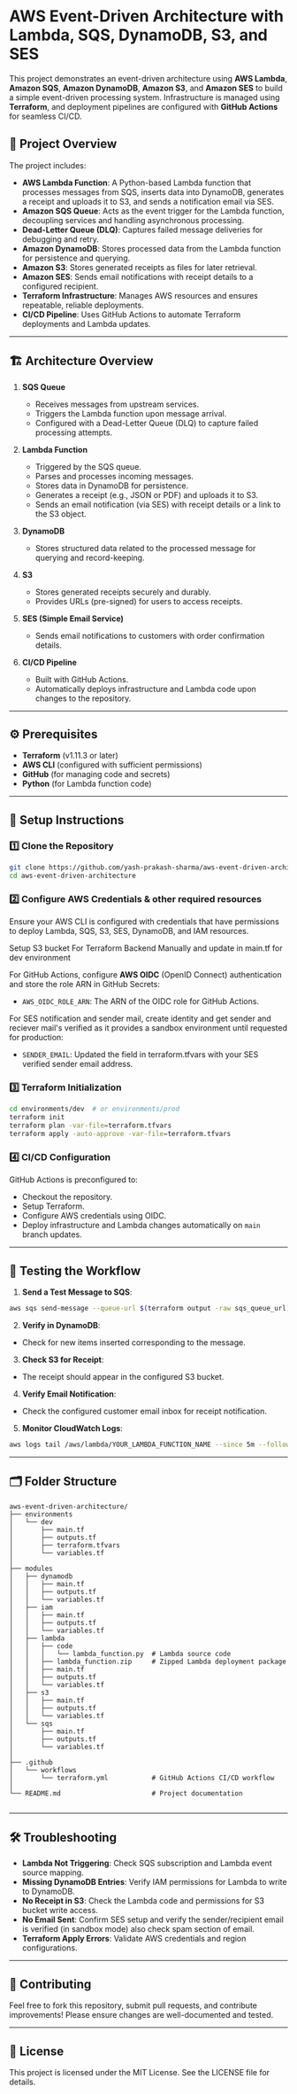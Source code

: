 # AWS Event-Driven Architecture with Lambda, SQS, DynamoDB, S3, and SES

This project demonstrates an event-driven architecture using **AWS Lambda**, **Amazon SQS**, **Amazon DynamoDB**, **Amazon S3**, and **Amazon SES** to build a simple event-driven processing system. Infrastructure is managed using **Terraform**, and deployment pipelines are configured with **GitHub Actions** for seamless CI/CD.


## 🚀 Project Overview

The project includes:

* **AWS Lambda Function**: A Python-based Lambda function that processes messages from SQS, inserts data into DynamoDB, generates a receipt and uploads it to S3, and sends a notification email via SES.
* **Amazon SQS Queue**: Acts as the event trigger for the Lambda function, decoupling services and handling asynchronous processing.
* **Dead-Letter Queue (DLQ)**: Captures failed message deliveries for debugging and retry.
* **Amazon DynamoDB**: Stores processed data from the Lambda function for persistence and querying.
* **Amazon S3**: Stores generated receipts as files for later retrieval.
* **Amazon SES**: Sends email notifications with receipt details to a configured recipient.
* **Terraform Infrastructure**: Manages AWS resources and ensures repeatable, reliable deployments.
* **CI/CD Pipeline**: Uses GitHub Actions to automate Terraform deployments and Lambda updates.

---

## 🏗️ Architecture Overview

1. **SQS Queue**

   * Receives messages from upstream services.
   * Triggers the Lambda function upon message arrival.
   * Configured with a Dead-Letter Queue (DLQ) to capture failed processing attempts.

2. **Lambda Function**

   * Triggered by the SQS queue.
   * Parses and processes incoming messages.
   * Stores data in DynamoDB for persistence.
   * Generates a receipt (e.g., JSON or PDF) and uploads it to S3.
   * Sends an email notification (via SES) with receipt details or a link to the S3 object.

3. **DynamoDB**

   * Stores structured data related to the processed message for querying and record-keeping.

4. **S3**

   * Stores generated receipts securely and durably.
   * Provides URLs (pre-signed) for users to access receipts.

5. **SES (Simple Email Service)**

   * Sends email notifications to customers with order confirmation details.

6. **CI/CD Pipeline**

   * Built with GitHub Actions.
   * Automatically deploys infrastructure and Lambda code upon changes to the repository.

---

## ⚙️ Prerequisites

* **Terraform** (v1.11.3 or later)
* **AWS CLI** (configured with sufficient permissions)
* **GitHub** (for managing code and secrets)
* **Python** (for Lambda function code)

---

## 📝 Setup Instructions

### 1️⃣ Clone the Repository

```bash
git clone https://github.com/yash-prakash-sharma/aws-event-driven-architecture.git
cd aws-event-driven-architecture
```

### 2️⃣ Configure AWS Credentials & other required resources

Ensure your AWS CLI is configured with credentials that have permissions to deploy Lambda, SQS, S3, SES, DynamoDB, and IAM resources.

Setup S3 bucket For Terraform Backend Manually and update in main.tf for dev environment

For GitHub Actions, configure **AWS OIDC** (OpenID Connect) authentication and store the role ARN in GitHub Secrets:

* `AWS_OIDC_ROLE_ARN`: The ARN of the OIDC role for GitHub Actions.

For SES notification and sender mail, create identity and get sender and reciever mail's verified as it provides a sandbox environment until requested for production:

* `SENDER_EMAIL`: Updated the field in terraform.tfvars with your SES verified sender email address.

### 3️⃣ Terraform Initialization

```bash
cd environments/dev  # or environments/prod
terraform init
terraform plan -var-file=terraform.tfvars
terraform apply -auto-approve -var-file=terraform.tfvars
```

### 4️⃣ CI/CD Configuration

GitHub Actions is preconfigured to:

* Checkout the repository.
* Setup Terraform.
* Configure AWS credentials using OIDC.
* Deploy infrastructure and Lambda changes automatically on `main` branch updates.

---

## 🧪 Testing the Workflow

1. **Send a Test Message to SQS**:

```bash
aws sqs send-message --queue-url $(terraform output -raw sqs_queue_url) --message-body '{"customer_id":"CUST789","total_amount":199.99,"shipping_address":"123 Main St, Springfield, IL, 62701","customer_email":"yourverifiedmail@gmail.com"}'
```

2. **Verify in DynamoDB**:

* Check for new items inserted corresponding to the message.

3. **Check S3 for Receipt**:

* The receipt should appear in the configured S3 bucket.

4. **Verify Email Notification**:

* Check the configured customer email inbox for receipt notification.

5. **Monitor CloudWatch Logs**:

```bash
aws logs tail /aws/lambda/YOUR_LAMBDA_FUNCTION_NAME --since 5m --follow
```

---

## 🗂️ Folder Structure

```
aws-event-driven-architecture/
├── environments
│   └── dev
│       ├── main.tf
│       ├── outputs.tf
│       ├── terraform.tfvars
│       └── variables.tf
│
├── modules
│   ├── dynamodb
│   │   ├── main.tf
│   │   ├── outputs.tf
│   │   └── variables.tf
│   ├── iam
│   │   ├── main.tf
│   │   ├── outputs.tf
│   │   └── variables.tf
│   ├── lambda
│   │   ├── code
│   │   │   └── lambda_function.py  # Lambda source code
│   │   ├── lambda_function.zip     # Zipped Lambda deployment package
│   │   ├── main.tf
│   │   ├── outputs.tf
│   │   └── variables.tf
│   ├── s3
│   │   ├── main.tf
│   │   ├── outputs.tf
│   │   └── variables.tf
│   └── sqs
│       ├── main.tf
│       ├── outputs.tf
│       └── variables.tf
│
├── .github
│   └── workflows
│       └── terraform.yml           # GitHub Actions CI/CD workflow
│
└── README.md                       # Project documentation


```

---

## 🛠️ Troubleshooting

* **Lambda Not Triggering**: Check SQS subscription and Lambda event source mapping.
* **Missing DynamoDB Entries**: Verify IAM permissions for Lambda to write to DynamoDB.
* **No Receipt in S3**: Check the Lambda code and permissions for S3 bucket write access.
* **No Email Sent**: Confirm SES setup and verify the sender/recipient email is verified (in sandbox mode) also check spam section of email.
* **Terraform Apply Errors**: Validate AWS credentials and region configurations.

---

## 🤝 Contributing

Feel free to fork this repository, submit pull requests, and contribute improvements! Please ensure changes are well-documented and tested.

---

## 📜 License

This project is licensed under the MIT License. See the LICENSE file for details.